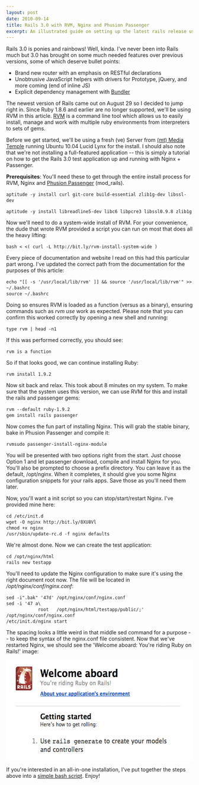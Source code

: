 ```yaml
---
layout: post
date: 2010-09-14
title: Rails 3.0 with RVM, Nginx and Phusion Passenger
excerpt: An illustrated guide on setting up the latest rails release using RVM, Nginx and Phusion Passenger.
---
```


Rails 3.0 is ponies and rainbows! Well, kinda. I've never been into Rails much but 3.0 has brought on some much needed features over previous versions, some of which deserve bullet points:

<ul>
	<li>Brand new router with an emphasis on RESTful declarations</li>
	<li>Unobtrusive JavaScript helpers with drivers for Prototype, jQuery,  and more coming (end of inline JS)</li>
	<li>Explicit dependency management with <a href="http://gembundler.com/" target="_blank">Bundler</a></li>
</ul>

The newest version of Rails came out on August 29 so I decided to jump right in. Since Ruby 1.8.6 and earlier are no longer supported, we'll be using RVM in this article. <a href="http://rvm.beginrescueend.com/" target="_blank">RVM</a> is a command line tool which allows us to easily install, manage and  work with multiple ruby environments from interpreters to sets of gems.

Before we get started, we'll be using a fresh (ve) Server from <a href="http://mediatemple.net/" target="_blank">(mt) Media Temple</a> running Ubuntu 10.04 Lucid Lynx for the install. I should also note that we're not installing a full-featured application -- this is simply a tutorial on how to get the Rails 3.0 test application up and running with Nginx + Passenger.

<strong>Prerequisites</strong>: You'll need these to get through the entire install process for RVM, Nginx and <a href="http://www.modrails.com/">Phusion Passenger</a> (mod_rails).

<pre><code class="bash">aptitude -y install curl git-core build-essential zlib1g-dev libssl-dev</code></pre>
<pre><code class="bash">aptitude -y install libreadline5-dev libc6 libpcre3 libssl0.9.8 zlib1g</code></pre>

Now we'll need to do a system-wide install of RVM. For your convenience, the dude that wrote RVM provided a script you can run on most that does all the heavy lifting:

<pre><code class="bash">bash &lt; &lt;( curl -L http://bit.ly/rvm-install-system-wide )</code></pre>

Every piece of documentation and website I read on this had this particular part wrong. I've updated the correct path from the documentation for the purposes of this article:

<pre><code class="bash">echo "[[ -s '/usr/local/lib/rvm' ]] &amp;&amp; source '/usr/local/lib/rvm'" &gt;&gt; ~/.bashrc
source ~/.bashrc</code></pre>

Doing so ensures RVM is loaded as a function (versus as a binary), ensuring commands such as <em>rvm use</em> work as expected. Please note that you can confirm this worked correctly by opening a new shell and running:

<pre><code class="bash">type rvm | head -n1</code></pre>

If this was performed correctly, you should see:

<pre><code class="bash">rvm is a function</code></pre>

So if that looks good, we can continue installing Ruby:

<pre><code class="bash">rvm install 1.9.2</code></pre>

Now sit back and relax. This took about 8 minutes on my system. To make sure that the system uses this version, we can use RVM for this and install the rails and passenger gems:

<pre><code>rvm --default ruby-1.9.2
gem install rails passenger</code></pre>

Now comes the fun part of installing Nginx. This will grab the stable binary, bake in Phusion Passenger and compile it:

<pre><code>rvmsudo passenger-install-nginx-module</code></pre>

You will be presented with two options right from the start. Just choose Option 1 and let passenger download, compile and install Nginx for you. You'll also be prompted to choose a prefix directory. You can leave it as the default, /opt/nginx. When it completes, it should give you some Nginx configuration snippets for your rails apps. Save those as you'll need them later.

Now, you'll want a init script so you can stop/start/restart Nginx. I've provided mine here:

<pre><code>cd /etc/init.d
wget -O nginx http://bit.ly/8XU8Vl
chmod +x nginx
/usr/sbin/update-rc.d -f nginx defaults</code></pre>

We're almost done. Now we can create the test application:

<pre><code class="bash">cd /opt/nginx/html
rails new testapp</code></pre>

You'll need to update the Nginx configuration to make sure it's using the right document root now. The file will be located in <em>/opt/nginx/conf/nginx.conf</em>:

<pre><code class="bash">sed -i".bak" '47d' /opt/nginx/conf/nginx.conf
sed -i '47 a\
            root   /opt/nginx/html/testapp/public/;' /opt/nginx/conf/nginx.conf
/etc/init.d/nginx start</code></pre>

The spacing looks a little weird in that middle sed command for a purpose -- to keep the syntax of the nginx.conf file consistent. Now that we've restarted Nginx, we should see the 'Welcome aboard: You're riding Ruby on Rails!' image:

<center><img title="You're riding Ruby on Rails!" src="/images/rails3.jpg" alt="You're riding Ruby on Rails!" width="567" height="271" /></center>

If you're interested in an all-in-one installation, I've put together the steps above into a <a href="http://gist.github.com/raw/578736/0932236d03b18aff32361ec4718653c12b167209/rails3-nginx-passenger.sh" target="_new">simple bash script</a>. Enjoy!